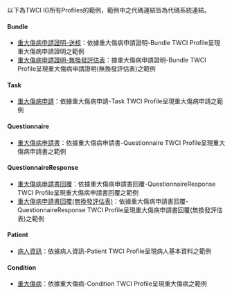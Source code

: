 以下為TWCI IG所有Profiles的範例，範例中之代碼連結皆為代碼系統連結。

#### Bundle
 - [重大傷病申請證明-送核](Bundle-bun-min.html)：依據重大傷病申請證明-Bundle TWCI Profile呈現重大傷病申請證明之範例
- [<span class="bg-success">重大傷病申請證明-無換發評估表</span>](Bundle-bun-noillness.html)：據重大傷病申請證明-Bundle TWCI Profile呈現重大傷病申請證明(無換發評估表)之範例

#### Task
 - [重大傷病申請](Task-tas-min.html)：依據重大傷病申請-Task TWCI Profile呈現重大傷病申請之範例

#### Questionnaire
-  [重大傷病申請書](Questionnaire-apply-catastrophic-illness.html)：依據重大傷病申請書-Questionnaire TWCI Profile呈現重大傷病申請書之範例

#### QuestionnaireResponse
-  [重大傷病申請書回覆](QuestionnaireResponse-queRes-min.html)：依據重大傷病申請書回覆-QuestionnaireResponse TWCI Profile呈現重大傷病申請書回覆之範例
- [<span class="bg-success">重大傷病申請書回覆(無換發評估表)</span>](QuestionnaireResponse-queRes-noillness.html)：依據重大傷病申請書回覆-QuestionnaireResponse TWCI Profile呈現重大傷病申請書回覆(無換發評估表)之範例

#### Patient
 - [病人資訊](Patient-pat-min.html)：依據病人資訊-Patient TWCI Profile呈現病人基本資料之範例

#### Condition
 - [重大傷病](Condition-con-min.html)：依據重大傷病-Condition TWCI Profile呈現重大傷病之範例